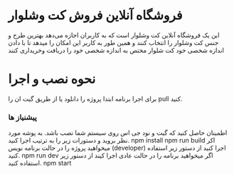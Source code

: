# فروشگاه آنلاین فروش کت وشلوار

این یک فروشگاه آنلاین کت وشلوار است که به کاربران اجازه می‌دهد بهترین طرح و جنس کت وشلوار را انتخاب کنند و همین طور به کاربر این امکان را میدهد تا با دادن اندازه شخصی خود کت شلوار مختص به اندازه شخصی خود را دریافت وخریداری کنند

# نحوه نصب و اجرا
برای اجرا برنامه ابتدا پروژه را دانلود یا از طریق گیت ان را  pull کنید.
### پیشنیاز ها 
اطمینان حاصل کنید که گیت و نود جی اس روی سیستم شما نصب باشد.
به پوشه مورد نظر بروید و دستورات زیر را به ترتیب اجرا کنید.
npm install 
npm run build 
اکر میخواهید پروژه را در حالت برنامه نویس (developer)  اجرا کنید از دستور زیر استفاده کنید.
 npm run dev
 اگر میخواهید برنامه را در حالت عادی اجرا کیند از دستور زیر استفاده کنید.
 npm start
 


